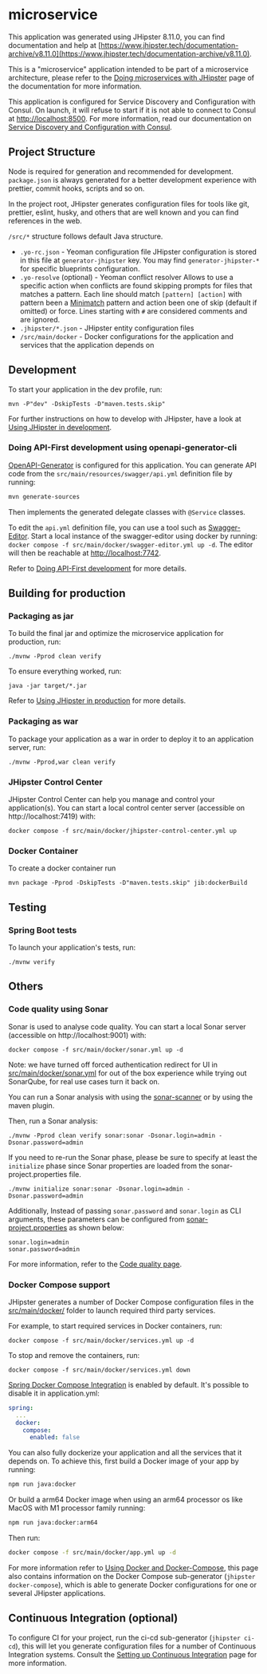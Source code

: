 # microservice

This application was generated using JHipster 8.11.0, you can find documentation and help
at [https://www.jhipster.tech/documentation-archive/v8.11.0](https://www.jhipster.tech/documentation-archive/v8.11.0).

This is a "microservice" application intended to be part of a microservice architecture, please refer to
the [Doing microservices with JHipster][] page of the documentation for more information.

This application is configured for Service Discovery and Configuration with Consul. On launch, it will refuse to start
if it is not able to connect to Consul at [http://localhost:8500](http://localhost:8500). For more information, read our
documentation on [Service Discovery and Configuration with Consul][].

## Project Structure

Node is required for generation and recommended for development. `package.json` is always generated for a better
development experience with prettier, commit hooks, scripts and so on.

In the project root, JHipster generates configuration files for tools like git, prettier, eslint, husky, and others that
are well known and you can find references in the web.

`/src/*` structure follows default Java structure.

- `.yo-rc.json` - Yeoman configuration file
  JHipster configuration is stored in this file at `generator-jhipster` key. You may find `generator-jhipster-*` for
  specific blueprints configuration.
- `.yo-resolve` (optional) - Yeoman conflict resolver
  Allows to use a specific action when conflicts are found skipping prompts for files that matches a pattern. Each line
  should match `[pattern] [action]` with pattern been a [Minimatch](https://github.com/isaacs/minimatch#minimatch)
  pattern and action been one of skip (default if omitted) or force. Lines starting with `#` are considered comments and
  are ignored.
- `.jhipster/*.json` - JHipster entity configuration files
- `/src/main/docker` - Docker configurations for the application and services that the application depends on

## Development

To start your application in the dev profile, run:

```
mvn -P"dev" -DskipTests -D"maven.tests.skip"
```

For further instructions on how to develop with JHipster, have a look at [Using JHipster in development][].

### Doing API-First development using openapi-generator-cli

[OpenAPI-Generator]() is configured for this application. You can generate API code from the
`src/main/resources/swagger/api.yml` definition file by running:

```bash
mvn generate-sources
```

Then implements the generated delegate classes with `@Service` classes.

To edit the `api.yml` definition file, you can use a tool such as [Swagger-Editor](). Start a local instance of the
swagger-editor using docker by running: `docker compose -f src/main/docker/swagger-editor.yml up -d`. The editor will
then be reachable at [http://localhost:7742](http://localhost:7742).

Refer to [Doing API-First development][] for more details.

## Building for production

### Packaging as jar

To build the final jar and optimize the microservice application for production, run:

```
./mvnw -Pprod clean verify
```

To ensure everything worked, run:

```
java -jar target/*.jar
```

Refer to [Using JHipster in production][] for more details.

### Packaging as war

To package your application as a war in order to deploy it to an application server, run:

```
./mvnw -Pprod,war clean verify
```

### JHipster Control Center

JHipster Control Center can help you manage and control your application(s). You can start a local control center
server (accessible on http://localhost:7419) with:

```
docker compose -f src/main/docker/jhipster-control-center.yml up
```

### Docker Container

To create a docker container run

```
mvn package -Pprod -DskipTests -D"maven.tests.skip" jib:dockerBuild
```

## Testing

### Spring Boot tests

To launch your application's tests, run:

```
./mvnw verify
```

## Others

### Code quality using Sonar

Sonar is used to analyse code quality. You can start a local Sonar server (accessible on http://localhost:9001) with:

```
docker compose -f src/main/docker/sonar.yml up -d
```

Note: we have turned off forced authentication redirect for UI in [src/main/docker/sonar.yml](src/main/docker/sonar.yml)
for out of the box experience while trying out SonarQube, for real use cases turn it back on.

You can run a Sonar analysis with using
the [sonar-scanner](https://docs.sonarqube.org/display/SCAN/Analyzing+with+SonarQube+Scanner) or by using the maven
plugin.

Then, run a Sonar analysis:

```
./mvnw -Pprod clean verify sonar:sonar -Dsonar.login=admin -Dsonar.password=admin
```

If you need to re-run the Sonar phase, please be sure to specify at least the `initialize` phase since Sonar properties
are loaded from the sonar-project.properties file.

```
./mvnw initialize sonar:sonar -Dsonar.login=admin -Dsonar.password=admin
```

Additionally, Instead of passing `sonar.password` and `sonar.login` as CLI arguments, these parameters can be configured
from [sonar-project.properties](sonar-project.properties) as shown below:

```
sonar.login=admin
sonar.password=admin
```

For more information, refer to the [Code quality page][].

### Docker Compose support

JHipster generates a number of Docker Compose configuration files in the [src/main/docker/](src/main/docker/) folder to
launch required third party services.

For example, to start required services in Docker containers, run:

```
docker compose -f src/main/docker/services.yml up -d
```

To stop and remove the containers, run:

```
docker compose -f src/main/docker/services.yml down
```

[Spring Docker Compose Integration](https://docs.spring.io/spring-boot/reference/features/dev-services.html) is enabled
by default. It's possible to disable it in application.yml:

```yaml
spring:
  ...
  docker:
    compose:
      enabled: false
```

You can also fully dockerize your application and all the services that it depends on.
To achieve this, first build a Docker image of your app by running:

```sh
npm run java:docker
```

Or build a arm64 Docker image when using an arm64 processor os like MacOS with M1 processor family running:

```sh
npm run java:docker:arm64
```

Then run:

```sh
docker compose -f src/main/docker/app.yml up -d
```

For more information refer to [Using Docker and Docker-Compose][], this page also contains information on the Docker
Compose sub-generator (`jhipster docker-compose`), which is able to generate Docker configurations for one or several
JHipster applications.

## Continuous Integration (optional)

To configure CI for your project, run the ci-cd sub-generator (`jhipster ci-cd`), this will let you generate
configuration files for a number of Continuous Integration systems. Consult the [Setting up Continuous Integration][]
page for more information.

[JHipster Homepage and latest documentation]: https://www.jhipster.tech

[JHipster 8.11.0 archive]: https://www.jhipster.tech/documentation-archive/v8.11.0

[Doing microservices with JHipster]: https://www.jhipster.tech/documentation-archive/v8.11.0/microservices-architecture/

[Using JHipster in development]: https://www.jhipster.tech/documentation-archive/v8.11.0/development/

[Service Discovery and Configuration with Consul]: https://www.jhipster.tech/documentation-archive/v8.11.0/microservices-architecture/#consul

[Using Docker and Docker-Compose]: https://www.jhipster.tech/documentation-archive/v8.11.0/docker-compose

[Using JHipster in production]: https://www.jhipster.tech/documentation-archive/v8.11.0/production/

[Running tests page]: https://www.jhipster.tech/documentation-archive/v8.11.0/running-tests/

[Code quality page]: https://www.jhipster.tech/documentation-archive/v8.11.0/code-quality/

[Setting up Continuous Integration]: https://www.jhipster.tech/documentation-archive/v8.11.0/setting-up-ci/

[Node.js]: https://nodejs.org/

[NPM]: https://www.npmjs.com/

[OpenAPI-Generator]: https://openapi-generator.tech

[Swagger-Editor]: https://editor.swagger.io

[Doing API-First development]: https://www.jhipster.tech/documentation-archive/v8.11.0/doing-api-first-development/
